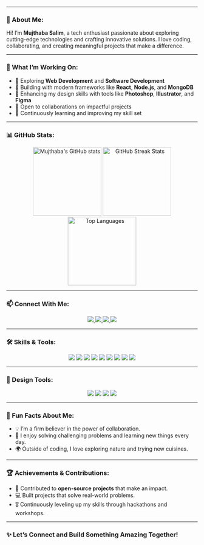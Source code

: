 
---

### 🌟 About Me:
Hi! I’m **Mujthaba Salim**, a tech enthusiast passionate about exploring cutting-edge technologies and crafting innovative solutions. I love coding, collaborating, and creating meaningful projects that make a difference.  

---

### 🚀 What I’m Working On:
- 🔭 Exploring **Web Development** and **Software Development**  
- 🌱 Building with modern frameworks like **React**, **Node.js**, and **MongoDB**  
- 🎨 Enhancing my design skills with tools like **Photoshop**, **Illustrator**, and **Figma**  
- 🤝 Open to collaborations on impactful projects  
- 📖 Continuously learning and improving my skill set  

---

### 📊 GitHub Stats:
<div align="center">
  <img src="https://github-readme-stats.vercel.app/api?username=mujthabasalim&show_icons=true&theme=radical&count_private=true&hide=stars&line_height=30" alt="Mujthaba's GitHub stats" height="180" />
  <img src="https://github-readme-streak-stats.herokuapp.com/?user=mujthabasalim&theme=radical" alt="GitHub Streak Stats" height="180" />
</div>
<div align="center">
  <img src="https://github-readme-stats.vercel.app/api/top-langs/?username=mujthabasalim&layout=compact&theme=radical&langs_count=6" alt="Top Languages" height="180" />
</div>

---

### 📫 Connect With Me:
<div align="center">
  <a href="https://www.linkedin.com/in/mujthaba-salim-8bb6b6317">
    <img src="https://img.shields.io/badge/-Mujthaba%20Salim-blue?style=for-the-badge&logo=Linkedin&logoColor=white" />
  </a>
  <a href="https://github.com/mujthaba">
    <img src="https://img.shields.io/badge/-GitHub-black?style=for-the-badge&logo=github&logoColor=white" />
  </a>
  <a href="https://mujthaba.github.io">
    <img src="https://img.shields.io/badge/Portfolio-Visit-blueviolet?style=for-the-badge&logo=web&logoColor=white" />
  </a>
  <a href="mailto:mujthaba@example.com">
    <img src="https://img.shields.io/badge/Email-Contact%20Me-red?style=for-the-badge&logo=gmail&logoColor=white" />
  </a>
</div>

---

### 🛠️ Skills & Tools:
<div align="center">
  <img src="https://img.shields.io/badge/-JavaScript-F7DF1E?style=for-the-badge&logo=javascript&logoColor=black" />
  <img src="https://img.shields.io/badge/-React-61DAFB?style=for-the-badge&logo=react&logoColor=white" />
  <img src="https://img.shields.io/badge/-Node.js-339933?style=for-the-badge&logo=node.js&logoColor=white" />
  <img src="https://img.shields.io/badge/-MongoDB-47A248?style=for-the-badge&logo=mongodb&logoColor=white" />
  <img src="https://img.shields.io/badge/-Git-F05032?style=for-the-badge&logo=git&logoColor=white" />
  <img src="https://img.shields.io/badge/-VS%20Code-007ACC?style=for-the-badge&logo=visual-studio-code&logoColor=white" />
  <img src="https://img.shields.io/badge/-HTML5-E34F26?style=for-the-badge&logo=html5&logoColor=white" />
  <img src="https://img.shields.io/badge/-CSS3-1572B6?style=for-the-badge&logo=css3&logoColor=white" />
  <img src="https://img.shields.io/badge/-Python-3776AB?style=for-the-badge&logo=python&logoColor=white" />
</div>

---

### 🎨 Design Tools:
<div align="center">
  <img src="https://img.shields.io/badge/-Adobe%20Photoshop-31A8FF?style=for-the-badge&logo=adobe-photoshop&logoColor=white" />
  <img src="https://img.shields.io/badge/-Adobe%20Illustrator-FF9A00?style=for-the-badge&logo=adobe-illustrator&logoColor=white" />
  <img src="https://img.shields.io/badge/-Figma-F24E1E?style=for-the-badge&logo=figma&logoColor=white" />
  <img src="https://img.shields.io/badge/-Canva-00C4CC?style=for-the-badge&logo=canva&logoColor=white" />
</div>

---

### 🎯 Fun Facts About Me:
- 💡 I’m a firm believer in the power of collaboration.  
- 🧠 I enjoy solving challenging problems and learning new things every day.  
- 🌍 Outside of coding, I love exploring nature and trying new cuisines.  

---

### 🏆 Achievements & Contributions:
- 🏅 Contributed to **open-source projects** that make an impact.  
- 💻 Built projects that solve real-world problems.  
- 🎖 Continuously leveling up my skills through hackathons and workshops.  

---

### ✨ Let’s Connect and Build Something Amazing Together!

